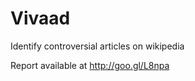 Vivaad
======

Identify controversial articles on wikipedia

Report available at http://goo.gl/L8npa